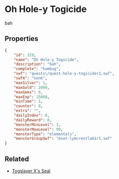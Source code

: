 # Oh Hole-y Togicide

bah

## Properties

```json
{
    "id": 329,
    "name": "Oh Hole-y Togicide",
    "description": "bah",
    "complete": "humbug",
    "swf": "quests\/quest-hole-y-togicider1.swf",
    "swfX": "none",
    "maxSilver": 1,
    "maxGold": 2000,
    "maxGems": 0,
    "maxExp": 15000,
    "minTime": 1,
    "counter": 0,
    "extra": "",
    "dailyIndex": 0,
    "dailyReward": 0,
    "monsterMinLevel": 1,
    "monsterMaxLevel": 99,
    "monsterType": "elementals",
    "monsterGroupSwf": "mset-lymcrestlab1r1.swf"
}
```

## Related

- [Togslayer X's Seal](../items/2109-togslayer-x-s-seal.md)

